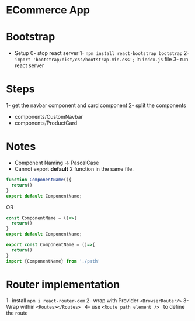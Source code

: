 # ECommerce App

# Bootstrap

- Setup
  0- stop react server
  1- `npm install react-bootstrap bootstrap` 
  2- `import 'bootstrap/dist/css/bootstrap.min.css';` in `index.js` file
  3- run react server

# Steps 
1- get the navbar component and card component
2- split the components
  - components/CustomNavbar
  - components/ProductCard

# Notes
- Component Naming -> PascalCase
- Cannot export **default** 2 function in the same file.
```jsx
function ComponentName(){
  return()
}
export default ComponentName;
```
OR
```jsx
const ComponentName = ()=>{
  return()
}
export default ComponentName;
```
```jsx
export const ComponentName = ()=>{
  return()
}
import {ComponentName} from './path'
```

# Router implementation
1- install `npm i react-router-dom`
2- wrap with Provider `<BrowserRouter/>`
3- Wrap within `<Routes></Routes> `
4- use `<Route path element /> ` to define the route 